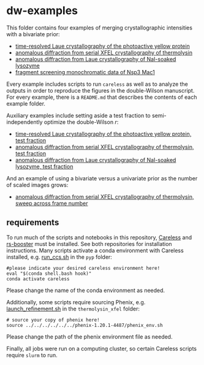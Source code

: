 # dw-examples

This folder contains four examples of merging crystallographic intensities with a bivariate prior:

- [time-resolved Laue crystallography of the photoactive yellow protein](pyp/README.md)
- [anomalous diffraction from serial XFEL crystallography of thermolysin](thermolysin_xfel/README.md)
- [anomalous diffraction from Laue crystallography of NaI-soaked lysozyme](lysozyme/README.md)
- [fragment screening monochromatic data of Nsp3 Mac1](dfs/README.md)  

Every example includes scripts to run `careless` as well as to analyze the outputs in order to reproduce the figures in the double-Wilson manuscript. For every example, there is a `README.md` that describes the contents of each example folder.  

Auxiliary examples include setting aside a test fraction to semi-independently optimize the double-Wilson $r$:

- [time-resolved Laue crystallography of the photoactive yellow protein, test fraction](pyp_test_fraction/README.md)
- [anomalous diffraction from serial XFEL crystallography of thermolysin, test fraction](thermolysin_xfel_test_fraction/README.md)
- [anomalous diffraction from Laue crystallography of NaI-soaked lysozyme, test fraction](lysozyme_test_fraction/README.md)

And an example of using a bivariate versus a univariate prior as the number of scaled images grows:

- [anomalous diffraction from serial XFEL crystallography of thermolysin, sweep across frame number](thermolysin_xfel_frames_sweep/README.md)

## requirements 

To run much of the scripts and notebooks in this repository, [Careless](https://github.com/rs-station/careless) and [rs-booster](https://github.com/rs-station/rs-booster) must be installed. See both repositories for installation instructions. Many scripts activate a conda environment with Careless installed, e.g. [run_ccs.sh](pyp/run_ccs.sh) in the `pyp` folder:

```
#please indicate your desired careless environment here!
eval "$(conda shell.bash hook)"
conda activate careless
```
Please change the name of the conda environment as needed. 

Additionally, some scripts require sourcing Phenix, e.g. [launch_refinement.sh](thermolysin_xfel/scripts/launch_refinement.sh) in the `thermolysin_xfel` folder: 


```
# source your copy of phenix here!
source ../../../../../../phenix-1.20.1-4487/phenix_env.sh
```
Please change the path of the phenix environment file as needed. 

Finally, all jobs were run on a computing cluster, so certain Careless scripts require `slurm` to run. 



